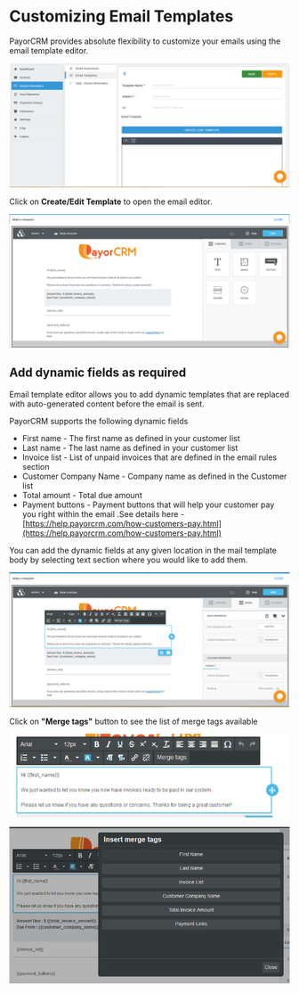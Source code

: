 # Customizing Email Templates

PayorCRM provides absolute flexibility to customize your emails using the email template editor.

![](../.gitbook/assets/image%20%2821%29.png)

Click on **Create/Edit Template** to open the email editor. 

![](../.gitbook/assets/image%20%2824%29.png)

## Add dynamic fields as required

Email template editor allows you to add dynamic templates that are replaced with auto-generated content before the email is sent.

PayorCRM supports the following dynamic fields

* First name - The first name as defined in your customer list
* Last name - The last name as defined in your customer list
* Invoice list - List of unpaid invoices that are defined in the email rules section
* Customer Company Name - Company name as defined in the Customer list
* Total amount  - Total due amount 
* Payment buttons - Payment buttons that will help your customer pay you right within the email .See details here - [https://help.payorcrm.com/how-customers-pay.html](https://help.payorcrm.com/how-customers-pay.html)

You can add the dynamic fields at any given location in the mail template body by selecting text section where you would like to add them.

![](../.gitbook/assets/image%20%2819%29.png)



Click on **"Merge tags"** button to see the list of merge tags available



![](../.gitbook/assets/image%20%286%29.png)

![](../.gitbook/assets/image%20%284%29.png)



